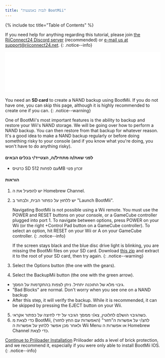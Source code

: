 ```yaml
---
title: "לגבות באמצעות BootMii"
---
```


{% include toc title="Table of Contents" %}

If you need help for anything regarding this tutorial, please join [the RiiConnect24 Discord server](https://discord.gg/rc24) (recommended) or [e-mail us at support@riiconnect24.net](mailto:support@riiconnect24.net).
{: .notice--info}

![BootMii Logo](/images/bootmii.png)

You need an **SD card** to create a NAND backup using BootMii. If you do not have one, you can skip this page, although it is highly recommended to create one if you can.
{: .notice--warning}

One of BootMii's most important features is the ability to backup and restore your Wii's NAND storage. We will be going over how to perform a NAND backup. You can then restore from that backup for whatever reason. It's a good idea to make a NAND backup regularly or before doing something risky to your console (and if you know what you're doing, you won't have to do anything risky).

#### לפני שאת/ה מתחיל/ה, הצטייד/י בכלים הבאים
* כרטיס SD עם לפחות 512MB זכרון פנוי

#### הוראות
1. יש להפעיל את ה Homebrew Channel.
2. יש ללחוץ על כפתור הבית, ולבחור ב "Launch BootMii".

    Navigating BootMii is not possible using a Wii remote. You must use the POWER and RESET buttons on your console, or a GameCube controller plugged into port 1. To navigate between options, press POWER on your Wii (or the right +Control Pad button on a GameCube controller). To select an option, hit RESET on your Wii or A on your GameCube controller.
    {: .notice--info}


    If the screen stays black and the blue disc drive light is blinking, you are missing the BootMii files on your SD card. Download [this zip](https://static.hackmii.com/bootmii_sd_files.zip) and extract it to the root of your SD card, then try again.
    {: .notice--warning}

3. Select the Options button (the one with the gears).
4. Select the BackupMii button (the one with the green arrow).
- גיבוי מלא של התוכנה יתחיל. ניתן לצפות בהתקדמות על המסך.
- "Bad Blocks" are normal. Don't worry when you see one on a NAND backup
- After this step, it will verify the backup. While it is recommended, it can be skipped by pressing the EJECT button on your Wii.
5. כשהגיבוי הושלם לחלוטין, צא/י ממסך הגיבוי על ידי לחיצה על כפתור אקראי.
6. כדי לצאת מ BootMii, לחצ/י על אפשרות ה"חזור" (האפשרות עם החץ לחזור) ולאחר מכן אפשר ללחוץ על אפשרות ה Wii Menu או אפשרות ה Homebrew Channel כדי לצאת.


<!---
To restore from a NAND backup on your SD card, you can follow these instructions using RestoreMii (the button right next to BackupMii with a red arrow).
{: .notice--info}
-->

[Continue to Priiloader Installation](priiloader) Priiloader adds a level of brick protection, and we recommend it, especially if you were only able to install BootMii IOS.
{: .notice--info}
